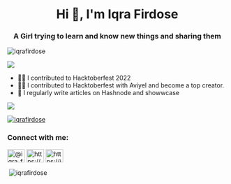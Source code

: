 

<h1 align="center">Hi 👋, I'm Iqra Firdose</h1>
<h3 align="center">A Girl trying to learn and know new things and sharing them</h3>


<p align="left"> <img src="https://komarev.com/ghpvc/?username=iqrafirdose&label=Profile%20views&color=0e75b6&style=flat" alt="iqrafirdose" /> </p>

<img src="https://user-images.githubusercontent.com/114678694/208752515-25d199ce-7831-4bec-92cb-01a8ae5520dd.jpg" >

- 👨‍💻 I contributed to Hacktoberfest 2022 
- 👨‍💻 I contributed to Hacktoberfest with Aviyel and become a top creator.
- 📝 I regularly write articles on Hashnode and showwcase

<img src="https://user-images.githubusercontent.com/114678694/208755362-0bc63dba-582b-4aa2-bfa9-9150dd978c45.jpg">


<p align="left"> <a href="https://github.com/ryo-ma/github-profile-trophy"><img src="https://github-profile-trophy.vercel.app/?username=iqrafirdose" alt="iqrafirdose" /></a> </p>

<h3 align="left">Connect with me:</h3>
<p align="left">
<a href="https://twitter.com/@iqra_firdose" target="blank"><img align="center" src="https://raw.githubusercontent.com/rahuldkjain/github-profile-readme-generator/master/src/images/icons/Social/twitter.svg" alt="@iqra_firdose" height="30" width="40" /></a>
<a href="https://linkedin.com/in/https://www.linkedin.com/in/iqrafirdose/" target="blank"><img align="center" src="https://raw.githubusercontent.com/rahuldkjain/github-profile-readme-generator/master/src/images/icons/Social/linked-in-alt.svg" alt="https://www.linkedin.com/in/iqrafirdose/" height="30" width="40" /></a>
<a href="https://hashnode.com/https://iqra-firdose.hashnode.dev/" target="blank"><img align="center" src="https://raw.githubusercontent.com/rahuldkjain/github-profile-readme-generator/master/src/images/icons/Social/hashnode.svg" alt="https://iqra-firdose.hashnode.dev/" height="30" width="40" /></a>
</p>

<p>&nbsp;<img align="center" src="https://github-readme-stats.vercel.app/api?username=iqrafirdose&show_icons=true&locale=en" alt="iqrafirdose" /></p>

<!---
iqrafirdose/iqrafirdose is a ✨ special ✨ repository because its `README.md` (this file) appears on your GitHub profile.
You can click the Preview link to take a look at your changes.
--->
